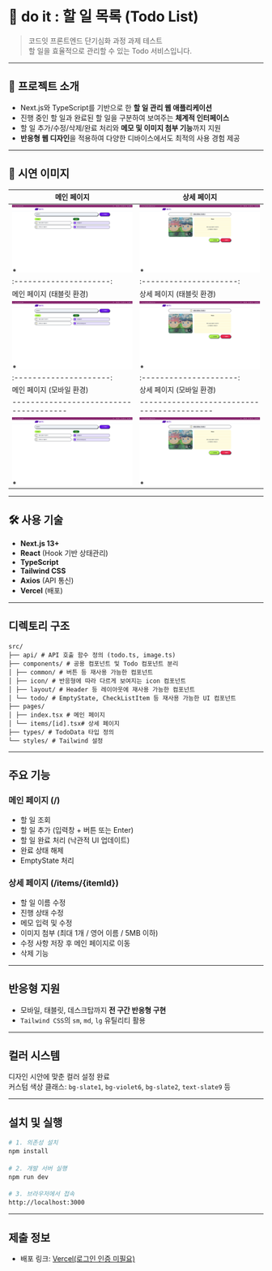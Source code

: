 # 📝 do it : 할 일 목록 (Todo List)

> 코드잇 프론트엔드 단기심화 과정 과제 테스트  
> 할 일을 효율적으로 관리할 수 있는 Todo 서비스입니다.

---

## 🚀 프로젝트 소개

- Next.js와 TypeScript를 기반으로 한 **할 일 관리 웹 애플리케이션**
- 진행 중인 할 일과 완료된 할 일을 구분하여 보여주는 **체계적 인터페이스**
- 할 일 추가/수정/삭제/완료 처리와 **메모 및 이미지 첨부 기능**까지 지원
- **반응형 웹 디자인**을 적용하여 다양한 디바이스에서도 최적의 사용 경험 제공

---

## 📸 시연 이미지

| 메인 페이지                            | 상세 페이지                                |
| -------------------------------------- | ------------------------------------------ |
| ![main](./public/images/test/main.png) | ![detail](./public/images/test/detail.png) |
|:---------------------:|:---------------------:|
| 메인 페이지 (태블릿 환경)                       | 상세 페이지  (태블릿 환경)                     |
| ![main](./public/images/test/main.png) | ![detail](./public/images/test/detail.png) |
|:---------------------:|:---------------------:|
| 메인 페이지 (모바일 환경)                           | 상세 페이지 (모바일 환경)                               |
| -------------------------------------- | ------------------------------------------ |
| ![main](./public/images/test/main.png) | ![detail](./public/images/test/detail.png) |

---

## 🛠 사용 기술

- **Next.js 13+**
- **React** (Hook 기반 상태관리)
- **TypeScript**
- **Tailwind CSS**
- **Axios** (API 통신)
- **Vercel** (배포)

---

## 디렉토리 구조

```
src/
├── api/ # API 호출 함수 정의 (todo.ts, image.ts)
├── components/ # 공용 컴포넌트 및 Todo 컴포넌트 분리
│ ├── common/ # 버튼 등 재사용 가능한 컴포넌트
│ ├── icon/ # 반응형에 따라 다르게 보여지는 icon 컴포넌트
│ ├── layout/ # Header 등 레이아웃에 재사용 가능한 컴포넌트
│ └── todo/ # EmptyState, CheckListItem 등 재사용 가능한 UI 컴포넌트
├── pages/
│ ├── index.tsx # 메인 페이지
│ └── items/[id].tsx# 상세 페이지
├── types/ # TodoData 타입 정의
└── styles/ # Tailwind 설정
```

---

## 주요 기능

### 메인 페이지 (/)

- 할 일 조회
- 할 일 추가 (입력창 + 버튼 또는 Enter)
- 할 일 완료 처리 (낙관적 UI 업데이트)
- 완료 상태 해제
- EmptyState 처리

### 상세 페이지 (/items/{itemId})

- 할 일 이름 수정
- 진행 상태 수정
- 메모 입력 및 수정
- 이미지 첨부 (최대 1개 / 영어 이름 / 5MB 이하)
- 수정 사항 저장 후 메인 페이지로 이동
- 삭제 기능

---

## 반응형 지원

- 모바일, 태블릿, 데스크탑까지 **전 구간 반응형 구현**
- `Tailwind CSS`의 `sm`, `md`, `lg` 유틸리티 활용

---

## 컬러 시스템

디자인 시안에 맞춘 컬러 설정 완료  
커스텀 색상 클래스: `bg-slate1`, `bg-violet6`, `bg-slate2`, `text-slate9` 등

---

## 설치 및 실행

```bash
# 1. 의존성 설치
npm install

# 2. 개발 서버 실행
npm run dev

# 3. 브라우저에서 접속
http://localhost:3000
```
---

## 제출 정보
- 배포 링크: [Vercel(로그인 인증 미필요)](https://codeit-todo-three.vercel.app/)

